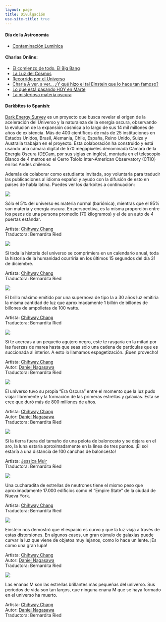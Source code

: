 ```yaml
---
layout: page
title: Divulgación
use-site-title: true
---
```


#### Día de la Astronomía
- [Contaminación Lumínica](https://www.youtube.com/watch?v=AFU7izp7iIw)

#### Charlas Online:

- [El comienzo de todo. El Big Bang](https://www.youtube.com/watch?v=lJV1Tpaq4RU&list=PLqY_wjz2QOQ9qERVsLZejP50xwjohLXIl&index=2)
- [La Luz del Cosmos](https://www.facebook.com/121968331253612/videos/298155087987620)
- [Recorrido por el Universo](https://www.youtube.com/watch?v=G6lXYn8GFkI&list=PL9sgFepmP9eNtSN4MWTd4UR-nwRdVUpZ8)
- [Charla A ver, a ver… ¿Y qué hizo el tal Einstein que lo hace tan famoso?](https://www.youtube.com/watch?v=Osa_kkBFqk8)
- [Lo que está pasando HOY en Marte](https://www.youtube.com/watch?v=HqcSFcAWX28&list=PLqY_wjz2QOQ-trrQ7LCk4T_V1CM6lROll&index=5&t=3s)
- [La misteriosa materia oscura](https://www.youtube.com/watch?v=DQthHMQrOx4&list=PLqY_wjz2QOQ-trrQ7LCk4T_V1CM6lROll&index=6)


#### Darkbites to Spanish:

[Dark Energy Survey](https://www.darkenergysurvey.org/) es un proyecto que busca revelar el origen de la aceleración del Universo y la naturaleza de la energía oscura, observando la evolución de la expansión cósmica a lo largo de sus 14 mil millones de años de existencia. Más de 400 científicos de más de 25 instituciones en Estados Unidos, Brasil, Alemania, Chile, España, Reino Unido, Suiza y Australia trabajan en el proyecto. Esta colaboración ha construido y está usando una cámara digital de 570 megapíxeles denominada Cámara de la Energía Oscura (DECam, por sus siglas en inglés), montada en el telescopio Blanco de 4 metros en el Cerro Tololo Inter-American Observatory (CTIO) en los Andes chilenos.

Además de colaborar como estudiante invitada, soy voluntaria para traducir las publicaciones al idioma español y ayudo con la difusión de esto en países de habla latina. Puedes ver los darkbites a continuación:

![](/img/db1.jpg)

Sólo el 5% del universo es materia normal (bariónica), mientras que el 95% son materia y energía oscura. En perspectiva, es la misma proporción entre los pesos de una persona promedio (70 kilogramos) y el de un auto de 4 puertas estándar.

Artista: [Chihway Chang](https://chihway.github.io/)\
Traductora: Bernardita Ried

![](/img/db2.png)

Si toda la historia del universo se comprimiera en un calendario anual, toda la historia de la humanidad ocurriría en los últimos 15 segundos del día 31 de diciembre.

Artista: [Chihway Chang](https://chihway.github.io/)\
Traductora: Bernardita Ried

![](/img/db3.jpg)

El brillo máximo emitido por una supernova de tipo Ia a 30 años luz emitiría la misma cantidad de luz que aproximadamente 1 billón de billones de billones de ampolletas de 100 watts.

Artista: [Chihway Chang](https://chihway.github.io/)\
Traductora: Bernardita Ried

![](/img/db4.jpg)

Si te acercas a un pequeño agujero negro, este te rasgaría en la mitad por las fuerzas de marea hasta que seas solo una cadena de partículas que es succionada al interior. A esto lo llamamos espagetización. ¡Buen provecho!

Artista: [Chihway Chang](https://chihway.github.io/)\
Autor: [Daniel Nagasawa](http://people.physics.tamu.edu/dqnagasawa/)\
Traductora: Bernardita Ried

![](/img/db5.png)

El universo tuvo su propia “Era Oscura” entre el momento que la luz pudo viajar libremente y la formación de las primeras estrellas y galaxias. Esta se cree que duró más de 800 millones de años.

Artista: [Chihway Chang](https://chihway.github.io/)\
Autor: [Daniel Nagasawa](http://people.physics.tamu.edu/dqnagasawa/)\
Traductora: Bernardita Ried

![](/img/db6.png)

Si la tierra fuera del tamaño de una pelota de baloncesto y se dejara en el aro, la luna estaría aproximadamente en la línea de tres puntos. ¡El sol estaría a una distancia de 100 canchas de baloncesto!

Artista: [Jessica Muir](http://www.jessiemuir.com/)\
Traductora: Bernardita Ried

![](/img/db7.jpg)

Una cucharadita de estrellas de neutrones tiene el mismo peso que aproximadamente 17.000 edificios como el “Empire State” de la ciudad de Nueva York.

Artista: [Chihway Chang](https://chihway.github.io/)\
Traductora: Bernardita Ried

![](/img/db8.jpg)

Einstein nos demostró que el espacio es curvo y que la luz viaja a través de estas distorsiones. En algunos casos, un gran cúmulo de galaxias puede curvar la luz que viene de objetos muy lejanos, como lo hace un lente. ¡Es como una gran lupa!

Artista: [Chihway Chang](https://chihway.github.io/)\
Autor: [Daniel Nagasawa](http://people.physics.tamu.edu/dqnagasawa/)\
Traductora: Bernardita Ried

![](/img/db9.jpg)

Las enanas M son las estrellas brillantes más pequeñas del universo. Sus períodos de vida son tan largos, que ninguna enana M que se haya formado en el universo ha muerto.

Artista: [Chihway Chang](https://chihway.github.io/)\
Autor: [Daniel Nagasawa](http://people.physics.tamu.edu/dqnagasawa/)\
Traductora: Bernardita Ried
